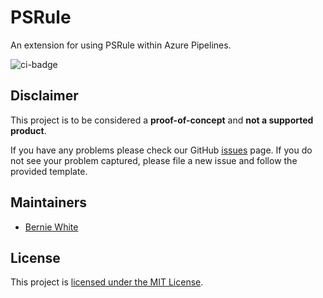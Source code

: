 # PSRule

An extension for using PSRule within Azure Pipelines.

![ci-badge]

## Disclaimer

This project is to be considered a **proof-of-concept** and **not a supported product**.

If you have any problems please check our GitHub [issues](https://github.com/BernieWhite/PSRule-pipelines/issues) page. If you do not see your problem captured, please file a new issue and follow the provided template.

## Maintainers

- [Bernie White](https://github.com/BernieWhite)

## License

This project is [licensed under the MIT License](LICENSE).

[ci-badge]: https://dev.azure.com/bewhite/PSRule-pipelines/_apis/build/status/PSRule-pipelines-CI?branchName=master

